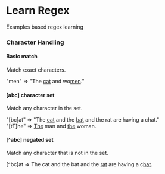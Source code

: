 # Learn Regex
Examples based regex learning

### Character Handling
#### Basic match
Match exact characters.

"men" => "The [cat]() and wo[men]()."

#### [abc] character set
Match any character in the set.

"[bc]at" => "The [cat]() and the [bat]() and the rat are having a chat." <br>
"[tT]he" => [The]() man and [the]() woman. <br>


#### [^abc] negated set
Match any character that is not in the set.

[^bc]at => The cat and the bat and the [rat]() are having a c[hat]().
